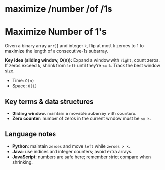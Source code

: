 # maximize /number /of /1s
# Maximize Number of 1's

Given a binary array `arr[]` and integer `k`, flip at most `k` zeroes to 1 to
maximize the length of a consecutive-1s subarray.

**Key idea (sliding window, O(n)):**
Expand a window with `right`, count zeros. If zeros exceed `k`, shrink from
`left` until they’re `<= k`. Track the best window size.

- Time: `O(n)`
- Space: `O(1)`

## Key terms & data structures
- **Sliding window**: maintain a movable subarray with counters.
- **Zero counter**: number of zeros in the current window must be `<= k`.

## Language notes
- **Python**: maintain `zeroes` and move `left` while `zeroes > k`.
- **Java**: use indices and integer counters; avoid extra arrays.
- **JavaScript**: numbers are safe here; remember strict compare when shrinking.
